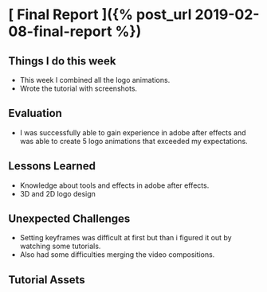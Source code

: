 # [ Final Report ]({% post_url 2019-02-08-final-report %})

## Things I do this week
- This week I combined all the logo animations.
- Wrote the tutorial with screenshots. 

## Evaluation
- I was successfully able to gain experience in adobe after effects and was able to create 5 logo animations that exceeded my expectations.

## Lessons Learned
- Knowledge about tools and effects in adobe after effects.
- 3D and 2D logo design

## Unexpected Challenges
- Setting keyframes was difficult at first but than i figured it out by watching some tutorials.
- Also had some difficulties merging the video compositions.

## Tutorial Assets
[]()
